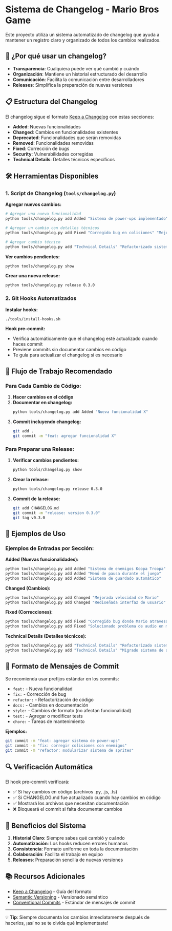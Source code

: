 # Sistema de Changelog - Mario Bros Game

Este proyecto utiliza un sistema automatizado de changelog que ayuda a mantener un registro claro y organizado de todos los cambios realizados.

## 🎯 ¿Por qué usar un changelog?

- **Transparencia**: Cualquiera puede ver qué cambió y cuándo
- **Organización**: Mantiene un historial estructurado del desarrollo
- **Comunicación**: Facilita la comunicación entre desarrolladores
- **Releases**: Simplifica la preparación de nuevas versiones

## 📋 Estructura del Changelog

El changelog sigue el formato [Keep a Changelog](https://keepachangelog.com/) con estas secciones:

- **Added**: Nuevas funcionalidades
- **Changed**: Cambios en funcionalidades existentes  
- **Deprecated**: Funcionalidades que serán removidas
- **Removed**: Funcionalidades removidas
- **Fixed**: Corrección de bugs
- **Security**: Vulnerabilidades corregidas
- **Technical Details**: Detalles técnicos específicos

## 🛠️ Herramientas Disponibles

### 1. Script de Changelog (`tools/changelog.py`)

**Agregar nuevos cambios:**
```bash
# Agregar una nueva funcionalidad
python tools/changelog.py add Added "Sistema de power-ups implementado"

# Agregar un cambio con detalles técnicos
python tools/changelog.py add Fixed "Corregido bug en colisiones" "Mejorada detección AABB"

# Agregar cambio técnico
python tools/changelog.py add "Technical Details" "Refactorizado sistema de sprites"
```

**Ver cambios pendientes:**
```bash
python tools/changelog.py show
```

**Crear una nueva release:**
```bash
python tools/changelog.py release 0.3.0
```

### 2. Git Hooks Automatizados

**Instalar hooks:**
```bash
./tools/install-hooks.sh
```

**Hook pre-commit:**
- Verifica automáticamente que el changelog esté actualizado cuando haces commit
- Previene commits sin documentar cambios en código
- Te guía para actualizar el changelog si es necesario

## 🔄 Flujo de Trabajo Recomendado

### Para Cada Cambio de Código:

1. **Hacer cambios en el código**
2. **Documentar en changelog:**
   ```bash
   python tools/changelog.py add Added "Nueva funcionalidad X"
   ```
3. **Commit incluyendo changelog:**
   ```bash
   git add .
   git commit -m "feat: agregar funcionalidad X"
   ```

### Para Preparar una Release:

1. **Verificar cambios pendientes:**
   ```bash
   python tools/changelog.py show
   ```
2. **Crear la release:**
   ```bash
   python tools/changelog.py release 0.3.0
   ```
3. **Commit de la release:**
   ```bash
   git add CHANGELOG.md
   git commit -m "release: version 0.3.0"
   git tag v0.3.0
   ```

## 📝 Ejemplos de Uso

### Ejemplos de Entradas por Sección:

**Added (Nuevas funcionalidades):**
```bash
python tools/changelog.py add Added "Sistema de enemigos Koopa Troopa"
python tools/changelog.py add Added "Menú de pausa durante el juego"
python tools/changelog.py add Added "Sistema de guardado automático"
```

**Changed (Cambios):**
```bash
python tools/changelog.py add Changed "Mejorada velocidad de Mario"
python tools/changelog.py add Changed "Rediseñada interfaz de usuario"
```

**Fixed (Correcciones):**
```bash
python tools/changelog.py add Fixed "Corregido bug donde Mario atravesaba plataformas"
python tools/changelog.py add Fixed "Solucionado problema de audio en macOS"
```

**Technical Details (Detalles técnicos):**
```bash
python tools/changelog.py add "Technical Details" "Refactorizado sistema de colisiones para mejor performance"
python tools/changelog.py add "Technical Details" "Migrado sistema de sprites a arquitectura modular"
```

## 🎨 Formato de Mensajes de Commit

Se recomienda usar prefijos estándar en los commits:

- `feat:` - Nueva funcionalidad
- `fix:` - Corrección de bug
- `refactor:` - Refactorización de código
- `docs:` - Cambios en documentación
- `style:` - Cambios de formato (no afectan funcionalidad)
- `test:` - Agregar o modificar tests
- `chore:` - Tareas de mantenimiento

**Ejemplos:**
```bash
git commit -m "feat: agregar sistema de power-ups"
git commit -m "fix: corregir colisiones con enemigos"
git commit -m "refactor: modularizar sistema de sprites"
```

## 🔍 Verificación Automática

El hook pre-commit verificará:

- ✅ Si hay cambios en código (archivos .py, .js, .ts)
- ✅ Si CHANGELOG.md fue actualizado cuando hay cambios en código
- ✅ Mostrará los archivos que necesitan documentación
- ❌ Bloqueará el commit si falta documentar cambios

## 🚀 Beneficios del Sistema

1. **Historial Claro**: Siempre sabes qué cambió y cuándo
2. **Automatización**: Los hooks reducen errores humanos
3. **Consistencia**: Formato uniforme en toda la documentación
4. **Colaboración**: Facilita el trabajo en equipo
5. **Releases**: Preparación sencilla de nuevas versiones

## 📚 Recursos Adicionales

- [Keep a Changelog](https://keepachangelog.com/) - Guía del formato
- [Semantic Versioning](https://semver.org/) - Versionado semántico
- [Conventional Commits](https://www.conventionalcommits.org/) - Estándar de mensajes de commit

---

💡 **Tip**: Siempre documenta los cambios inmediatamente después de hacerlos, ¡así no se te olvida qué implementaste!
